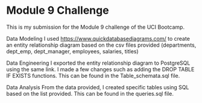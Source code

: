 # Module 9 Challenge

This is my submission for the Module 9 challenge of the UCI Bootcamp. 

Data Modeling
I used https://www.quickdatabasediagrams.com/ to create an entity relationship diagram based on the csv files provided (departments, dept_emp, dept_manager, employees, salaries, titles)

Data Engineering
I exported the entity relationship diagram to PostgreSQL using the same link. I made a few changes such as adding the DROP TABLE IF EXISTS functions. This can be found in the Table_schemata.sql file.

Data Analysis
From the data provided, I created specific tables using SQL based on the list provided. This can be found in the queries.sql file. 
